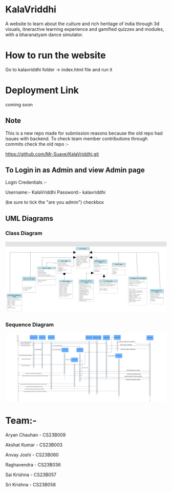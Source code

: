 

# KalaVriddhi
A website to learn about the culture and rich heritage of india through 3d visuals, itneractive learning experience and gamified quizzes and modules, with a bharanatyam dance simulator.

# How to run the website
Go to kalavriddhi folder -> index.html file and run it

# Deployment Link
coming soon

## Note

This is a new repo made for submission reasons because the old repo had issues with backend. To check team member contributions through commits check the old repo :-

https://github.com/Mr-Suave/KalaVriddhi.git

## To Login in as Admin and view Admin page

Login Credentials :-

Username:- KalaVriddhi Password:- kalavriddhi

(be sure to tick the "are you admin") checkbox

## UML Diagrams
### Class Diagram
<img src="UML DIagrams/class_diagrams..jpg">

### Sequence Diagram
<img src="UML DIagrams/sequence diagrams.png">



# Team:-

Aryan Chauhan - CS23B009

Akshat Kumar - CS23B003

Anvay Joshi - CS23B060

Raghavendra - CS23B036

Sai Krishna - CS23B057

Sri Krishna - CS23B058
